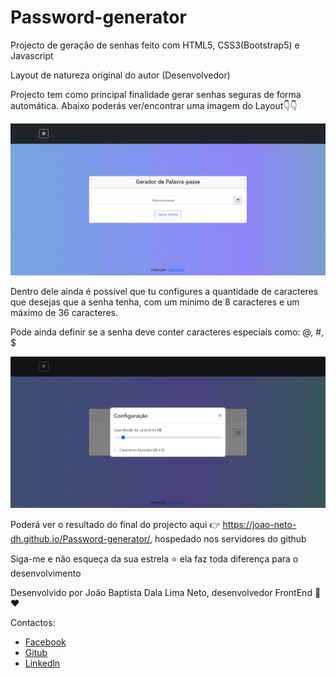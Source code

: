 # Password-generator

Projecto de geração de senhas feito com HTML5, CSS3(Bootstrap5) e Javascript

Layout de natureza original do autor (Desenvolvedor)

Projecto tem como principal finalidade gerar senhas seguras de forma automática.
Abaixo poderás ver/encontrar uma imagem do Layout👇👇

<img src="./.github/layout-password-generator.png" title="Layout do projecto">

Dentro dele ainda é possível que tu configures a quantidade de caracteres que desejas que a senha tenha,
com um mínimo de 8 caracteres e um máximo de 36 caracteres.

Pode ainda definir se a senha deve conter caracteres especiais como: @, #, $

<img src="./.github/layout-password-generator-config.png" title="Layout do projecto - modal de configurações">


Poderá ver o resultado do final do projecto aqui 👉 <a href="https://joao-neto-dh.github.io/Password-generator/" target="_blank">https://joao-neto-dh.github.io/Password-generator/</a>, hospedado nos servidores do github

Siga-me e não esqueça da sua estrela ⭐ ela faz toda diferença para o desenvolvimento

Desenvolvido por João Baptista Dala Lima Neto, desenvolvedor FrontEnd 🤩❤

Contactos:
    <ul>
        <li><a href="https://www.facebook.com/profile.php?id=100008974907202" target="_blank">Facebook</a></li>
        <li><a href="https://github.com/Joao-Neto-DH" target="_blank">Gitub</a></li>
        <li><a href="https://www.linkedin.com/in/jo%C3%A3o-neto-aa2481225/" target="_blank">Linkedln</a></li>
    </ul>